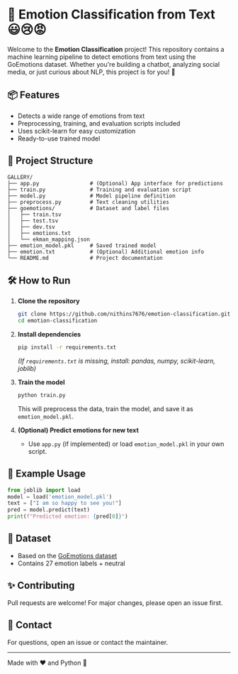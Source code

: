# 🧠 Emotion Classification from Text 😃😢😡

Welcome to the **Emotion Classification** project! This repository contains a machine learning pipeline to detect emotions from text using the GoEmotions dataset. Whether you're building a chatbot, analyzing social media, or just curious about NLP, this project is for you! 🚀

## 📦 Features
- Detects a wide range of emotions from text
- Preprocessing, training, and evaluation scripts included
- Uses scikit-learn for easy customization
- Ready-to-use trained model

## 📁 Project Structure
```
GALLERY/
├── app.py                # (Optional) App interface for predictions
├── train.py              # Training and evaluation script
├── model.py              # Model pipeline definition
├── preprocess.py         # Text cleaning utilities
├── goemotions/           # Dataset and label files
│   ├── train.tsv
│   ├── test.tsv
│   ├── dev.tsv
│   ├── emotions.txt
│   └── ekman_mapping.json
├── emotion_model.pkl     # Saved trained model
├── emotion.txt           # (Optional) Additional emotion info
└── README.md             # Project documentation
```

## 🛠️ How to Run

1. **Clone the repository**
   ```bash
   git clone https://github.com/nithins7676/emotion-classification.git
   cd emotion-classification
   ```

2. **Install dependencies**
   ```bash
   pip install -r requirements.txt
   ```
   *(If `requirements.txt` is missing, install: pandas, numpy, scikit-learn, joblib)*

3. **Train the model**
   ```bash
   python train.py
   ```
   This will preprocess the data, train the model, and save it as `emotion_model.pkl`.

4. **(Optional) Predict emotions for new text**
   - Use `app.py` (if implemented) or load `emotion_model.pkl` in your own script.

## 📝 Example Usage
```python
from joblib import load
model = load('emotion_model.pkl')
text = ["I am so happy to see you!"]
pred = model.predict(text)
print(f"Predicted emotion: {pred[0]}")
```

## 🤖 Dataset
- Based on the [GoEmotions dataset](https://github.com/google-research/google-research/tree/master/goemotions)
- Contains 27 emotion labels + neutral

## ✨ Contributing
Pull requests are welcome! For major changes, please open an issue first.

## 📧 Contact
For questions, open an issue or contact the maintainer.

---

Made with ❤️ and Python 🐍 